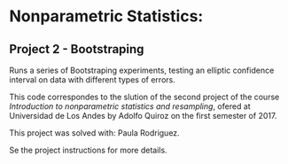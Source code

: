# Nonparametric Statistics: 
## Project 2 - Bootstraping

Runs a series of Bootstraping experiments, testing an elliptic confidence interval on data with different types of errors.

This code correspondes to the slution of the second project of the course *Introduction to nonparametric statistics and resampling*, ofered at Universidad de Los Andes by Adolfo Quiroz on the first semester of 2017.

This project was solved with: Paula Rodriguez.

Se the project instructions for more details.
